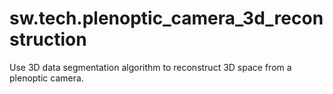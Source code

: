 # sw.tech.plenoptic_camera_3d_reconstruction
Use 3D data segmentation algorithm to reconstruct 3D space from a plenoptic camera.
